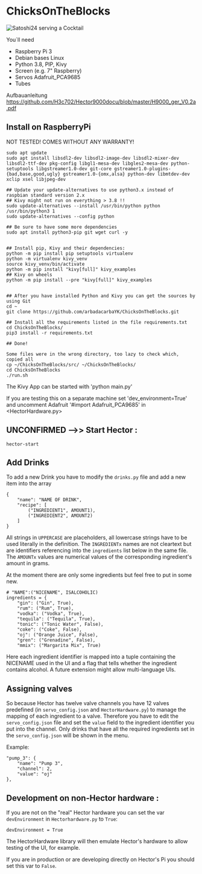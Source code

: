 ChicksOnTheBlocks
======================

![Satoshi24 serving a Cocktail](http://bitcoin-turm.de/wp-content/uploads/2019/11/signal-attachment-2019-10-21-171136_002.jpeg)


You´ll need
- Raspberry Pi 3
- Debian bases Linux
- Python 3.8, PIP, Kivy
- Screen (e.g. 7" Raspberry)
- Servos Adafruit_PCA9685
- Tubes

Aufbauanleitung 
https://github.com/H3c702/Hector9000docu/blob/master/H9000_ger_V0.2a.pdf


Install on RaspberryPi
----
NOT TESTED! COMES WITHOUT ANY WARRANTY!

	sudo apt update
	sudo apt install libsdl2-dev libsdl2-image-dev libsdl2-mixer-dev libsdl2-ttf-dev pkg-config libgl1-mesa-dev libgles2-mesa-dev python-setuptools libgstreamer1.0-dev git-core gstreamer1.0-plugins-{bad,base,good,ugly} gstreamer1.0-{omx,alsa} python-dev libmtdev-dev xclip xsel libjpeg-dev

	## Update your update-alternatives to use python3.x instead of raspbian standard version 2.x
	## Kivy might not run on everything > 3.8 !!
	sudo update-alternatives --install /usr/bin/python python /usr/bin/python3 1
	sudo update-alternatives --config python

	## Be sure to have some more dependencies
	sudo apt install python3-pip git wget curl -y


	## Install pip, Kivy and their dependencies:
	python -m pip install pip setuptools virtualenv
	python -m virtualenv kivy_venv
	source kivy_venv/bin/activate
	python -m pip install "kivy[full]" kivy_examples
	## Kivy on wheels
	python -m pip install --pre "kivy[full]" kivy_examples
	
	
	## After you have installed Python and Kivy you can get the sources by using Git
	cd ~
	git clone https://github.com/arbadacarbaYK/ChicksOnTheBlocks.git

	## Install all the requirements listed in the file requirements.txt
	cd ChicksOnTheBlocks/
	pip3 install -r requirements.txt

	## Done!

	Some files were in the wrong directory, too lazy to check which, copied all
	cp ~/ChicksOnTheBlocks/src/ ~/ChicksOnTheBlocks/
	cd ChicksOnTheBlocks
	./run.sh


The Kivy App can be started with 
	'python main.py'


If you are testing this on a separate machine set 
'dev_environment=True' 
and uncomment Adafruit
'#import Adafruit_PCA9685' 
in <HectorHardware.py>



UNCONFIRMED -->>
Start Hector :
----
	hector-start
	
Add Drinks
---

To add a new Drink you have to modify the `drinks.py` file and add a new item into the array

	{
        "name": "NAME OF DRINK",
        "recipe": [
            ("INGREDIENT1", AMOUNT1),
            ("INGREDIENT2", AMOUNT2)
        ]	
    }

All strings in `UPPERCASE` are placeholders, all lowercase strings have to be used literally in the definition. The `INGREDIENTx` names are not cleartext but are identifiers referencing into the `ingredients` list below in the same file. The `AMOUNTx` values are numerical values of the corresponding ingredient's amount in grams.

At the moment there are only some ingredients but feel free to put in some new.

	# "NAME":("NICENAME", ISALCOHOLIC)
	ingredients = {
		"gin": ("Gin", True),
		"rum": ("Rum", True),
		"vodka": ("Vodka", True),
		"tequila": ("Tequila", True),
		"tonic": ("Tonic Water", False),
		"coke": ("Coke", False),
		"oj": ("Orange Juice", False),
		"gren": ("Grenadine", False),
		"mmix": ("Margarita Mix", True)

Here each ingredient identifier is mapped into a tuple containing the NICENAME used in the UI and a flag that tells whether the ingredient contains alcohol.
A future extension might allow multi-language UIs.

Assigning valves
---

So because Hector has twelve valve channels you have 12 valves predefined (in `servo_config.json` and `HectorHardware.py`) to manage the mapping of each ingredient to a valve.
Therefore you have to edit the `servo_config.json` file and set the `value` field to the ingredient identifier you put into the channel. 
Only drinks that have all the required ingredients set in the `servo_config.json` will be shown in the menu.


Example:

	"pump_3": {
		"name": "Pump 3",
		"channel": 2,
		"value": "oj"
	},



Development on non-Hector hardware :
---

If you are not on the "real" Hector hardware you can set the var `devEnvironment` in `Hectorhardware.py` to `True`:

	devEnvironment = True

The HectorHardware library will then emulate Hector's hardware to allow testing of the UI, for example.

If you are in production or are developing directly on Hector's Pi you should set this var to `False`.
